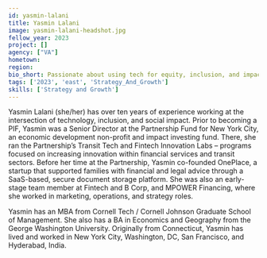 ```yaml
---
id: yasmin-lalani
title: Yasmin Lalani
image: yasmin-lalani-headshot.jpg
fellow_year: 2023
project: []
agency: ["VA"]
hometown: 
region: 
bio_short: Passionate about using tech for equity, inclusion, and impact.
tags: ['2023', 'east', 'Strategy_And_Growth']
skills: ['Strategy and Growth']
---
```


Yasmin Lalani (she/her) has over ten years of experience working at the intersection of technology, inclusion, and social impact. Prior to becoming a PIF, Yasmin was a Senior Director at the Partnership Fund for New York City, an economic development non-profit and impact investing fund. There, she ran the Partnership’s Transit Tech and Fintech Innovation Labs – programs focused on increasing innovation within financial services and transit sectors. Before her time at the Partnership, Yasmin co-founded OnePlace, a startup that supported families with financial and legal advice through a SaaS-based, secure document storage platform. She was also an early-stage team member at Fintech and B Corp, and MPOWER Financing, where she worked in marketing, operations, and strategy roles.

Yasmin has an MBA from Cornell Tech / Cornell Johnson Graduate School of Management. She also has a BA in Economics and Geography from the George Washington University. Originally from Connecticut, Yasmin has lived and worked in New York City, Washington, DC, San Francisco, and Hyderabad, India.